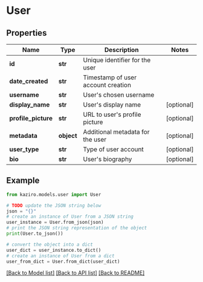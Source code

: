 # User

## Properties

| Name                | Type       | Description                        | Notes      |
| ------------------- | ---------- | ---------------------------------- | ---------- |
| **id**              | **str**    | Unique identifier for the user     |
| **date_created**    | **str**    | Timestamp of user account creation |
| **username**        | **str**    | User&#39;s chosen username         |
| **display_name**    | **str**    | User&#39;s display name            | [optional] |
| **profile_picture** | **str**    | URL to user&#39;s profile picture  | [optional] |
| **metadata**        | **object** | Additional metadata for the user   | [optional] |
| **user_type**       | **str**    | Type of user account               | [optional] |
| **bio**             | **str**    | User&#39;s biography               | [optional] |

## Example

```python
from kaziro.models.user import User

# TODO update the JSON string below
json = "{}"
# create an instance of User from a JSON string
user_instance = User.from_json(json)
# print the JSON string representation of the object
print(User.to_json())

# convert the object into a dict
user_dict = user_instance.to_dict()
# create an instance of User from a dict
user_from_dict = User.from_dict(user_dict)
```

[[Back to Model list]](../README.md#documentation-for-models) [[Back to API list]](../README.md#documentation-for-api-endpoints) [[Back to README]](../README.md)
